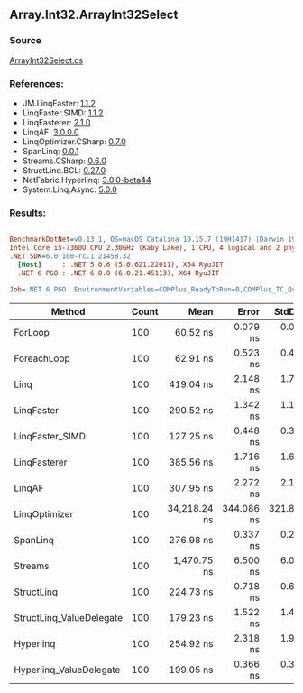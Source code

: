 ﻿## Array.Int32.ArrayInt32Select

### Source
[ArrayInt32Select.cs](../LinqBenchmarks/Array/Int32/ArrayInt32Select.cs)

### References:
- JM.LinqFaster: [1.1.2](https://www.nuget.org/packages/JM.LinqFaster/1.1.2)
- LinqFaster.SIMD: [1.1.2](https://www.nuget.org/packages/LinqFaster.SIMD/1.0.3)
- LinqFasterer: [2.1.0](https://www.nuget.org/packages/LinqFasterer/2.1.0)
- LinqAF: [3.0.0.0](https://www.nuget.org/packages/LinqAF/3.0.0.0)
- LinqOptimizer.CSharp: [0.7.0](https://www.nuget.org/packages/LinqOptimizer.CSharp/0.7.0)
- SpanLinq: [0.0.1](https://www.nuget.org/packages/SpanLinq/0.0.1)
- Streams.CSharp: [0.6.0](https://www.nuget.org/packages/Streams.CSharp/0.6.0)
- StructLinq.BCL: [0.27.0](https://www.nuget.org/packages/StructLinq/0.27.0)
- NetFabric.Hyperlinq: [3.0.0-beta44](https://www.nuget.org/packages/NetFabric.Hyperlinq/3.0.0-beta44)
- System.Linq.Async: [5.0.0](https://www.nuget.org/packages/System.Linq.Async/5.0.0)

### Results:
``` ini

BenchmarkDotNet=v0.13.1, OS=macOS Catalina 10.15.7 (19H1417) [Darwin 19.6.0]
Intel Core i5-7360U CPU 2.30GHz (Kaby Lake), 1 CPU, 4 logical and 2 physical cores
.NET SDK=6.0.100-rc.1.21458.32
  [Host]     : .NET 5.0.6 (5.0.621.22011), X64 RyuJIT
  .NET 6 PGO : .NET 6.0.0 (6.0.21.45113), X64 RyuJIT

Job=.NET 6 PGO  EnvironmentVariables=COMPlus_ReadyToRun=0,COMPlus_TC_QuickJitForLoops=1,COMPlus_TieredPGO=1  Runtime=.NET 6.0  

```
|                   Method | Count |         Mean |      Error |     StdDev |          Ratio | RatioSD |   Gen 0 | Allocated |
|------------------------- |------ |-------------:|-----------:|-----------:|---------------:|--------:|--------:|----------:|
|                  ForLoop |   100 |     60.52 ns |   0.079 ns |   0.062 ns |       baseline |         |       - |         - |
|              ForeachLoop |   100 |     62.91 ns |   0.523 ns |   0.489 ns |   1.04x slower |   0.01x |       - |         - |
|                     Linq |   100 |    419.04 ns |   2.148 ns |   1.794 ns |   6.92x slower |   0.03x |  0.0229 |      48 B |
|               LinqFaster |   100 |    290.52 ns |   1.342 ns |   1.190 ns |   4.80x slower |   0.02x |  0.2027 |     424 B |
|          LinqFaster_SIMD |   100 |    127.25 ns |   0.448 ns |   0.374 ns |   2.10x slower |   0.01x |  0.2027 |     424 B |
|             LinqFasterer |   100 |    385.56 ns |   1.716 ns |   1.605 ns |   6.37x slower |   0.02x |  0.2179 |     456 B |
|                   LinqAF |   100 |    307.95 ns |   2.272 ns |   2.125 ns |   5.09x slower |   0.03x |       - |         - |
|            LinqOptimizer |   100 | 34,218.24 ns | 344.086 ns | 321.858 ns | 563.42x slower |   3.59x | 13.0005 |  27,236 B |
|                 SpanLinq |   100 |    276.98 ns |   0.337 ns |   0.263 ns |   4.58x slower |   0.01x |       - |         - |
|                  Streams |   100 |  1,470.75 ns |   6.500 ns |   6.080 ns |  24.30x slower |   0.10x |  0.2785 |     584 B |
|               StructLinq |   100 |    224.73 ns |   0.718 ns |   0.672 ns |   3.71x slower |   0.01x |  0.0153 |      32 B |
| StructLinq_ValueDelegate |   100 |    179.23 ns |   1.522 ns |   1.424 ns |   2.96x slower |   0.03x |       - |         - |
|                Hyperlinq |   100 |    254.92 ns |   2.318 ns |   1.936 ns |   4.21x slower |   0.03x |       - |         - |
|  Hyperlinq_ValueDelegate |   100 |    199.05 ns |   0.366 ns |   0.343 ns |   3.29x slower |   0.00x |       - |         - |
